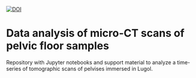 [![DOI](https://zenodo.org/badge/DOI/10.5281/zenodo.10889603.svg)](https://doi.org/10.5281/zenodo.10889603)

# Data analysis of micro-CT scans of pelvic floor samples

Repository with Jupyter notebooks and support material to analyze a time-series of tomographic scans of pelvises immersed in Lugol.
